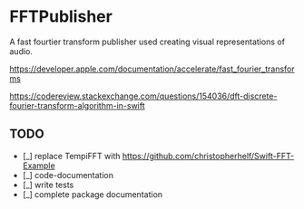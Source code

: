 # FFTPublisher

A fast fourtier transform publisher used creating visual representations of audio.

https://developer.apple.com/documentation/accelerate/fast_fourier_transforms

https://codereview.stackexchange.com/questions/154036/dft-discrete-fourier-transform-algorithm-in-swift

## TODO
- [_] replace TempiFFT with https://github.com/christopherhelf/Swift-FFT-Example
- [_] code-documentation
- [_] write tests
- [_] complete package documentation
